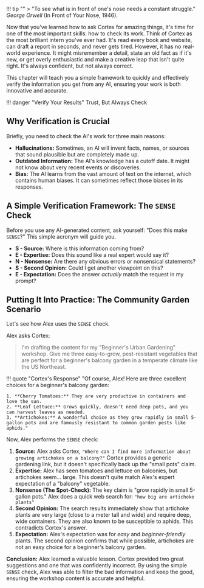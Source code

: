 !!! tip ""
    > "To see what is in front of one's nose needs a constant struggle." _George Orwell_ (In Front of Your Nose, 1946).

Now that you've learned how to ask Cortex for amazing things, it's time for one of the most important skills: how to check its work. Think of Cortex as the most brilliant intern you've ever had. It's read every book and website, can draft a report in seconds, and never gets tired. However, it has no real-world experience. It might misremember a detail, state an old fact as if it's new, or get overly enthusiastic and make a creative leap that isn't quite right. It's always confident, but not always correct.

This chapter will teach you a simple framework to quickly and effectively verify the information you get from any AI, ensuring your work is both innovative and accurate.

!!! danger "Verify Your Results"
    Trust, But Always Check

## Why Verification is Crucial

Briefly, you need to check the AI's work for three main reasons:

- **Hallucinations:** Sometimes, an AI will invent facts, names, or sources that sound plausible but are completely made up.
- **Outdated Information:** The AI's knowledge has a cutoff date. It might not know about very recent events or discoveries.
- **Bias:** The AI learns from the vast amount of text on the internet, which contains human biases. It can sometimes reflect those biases in its responses.

## A Simple Verification Framework: The `SENSE` Check

Before you use any AI-generated content, ask yourself: "Does this make `SENSE`?" This simple acronym will guide you.

- **S - Source:** Where is this information coming from?
- **E - Expertise:** Does this sound like a real expert would say it?
- **N - Nonsense:** Are there any obvious errors or nonsensical statements?
- **S - Second Opinion:** Could I get another viewpoint on this?
- **E - Expectation:** Does the answer _actually_ match the request in my prompt?

## Putting It Into Practice: The Community Garden Scenario

Let's see how Alex uses the `SENSE` check.

Alex asks Cortex:

> I'm drafting the content for my "Beginner's Urban Gardening" workshop. Give me three easy-to-grow, pest-resistant vegetables that are perfect for a beginner's balcony garden in a temperate climate like the US Northeast.

!!! quote "Cortex's Response"
    "Of course, Alex! Here are three excellent choices for a beginner's balcony garden:

    1. **Cherry Tomatoes:** They are very productive in containers and love the sun.
    2. **Leaf Lettuce:** Grows quickly, doesn't need deep pots, and you can harvest leaves as needed.
    3. **Artichokes:** A wonderful choice as they grow rapidly in small 5-gallon pots and are famously resistant to common garden pests like aphids."

Now, Alex performs the `SENSE` check:

1. **Source:** Alex asks Cortex, `"Where can I find more information about growing artichokes on a balcony?"` Cortex provides a generic gardening link, but it doesn't specifically back up the "small pots" claim.
2. **Expertise:** Alex has seen tomatoes and lettuce on balconies, but artichokes seem... large. This doesn't quite match Alex's expert expectation of a "balcony" vegetable.
3. **Nonsense (The Spot-Check):** The key claim is "grow rapidly in small 5-gallon pots." Alex does a quick web search for: `"how big are artichoke plants"`
4. **Second Opinion:** The search results immediately show that artichoke plants are very large (close to a meter tall and wide) and require deep, wide containers. They are also known to be susceptible to aphids. This contradicts Cortex's answer.
5. **Expectation:** Alex's expectation was for _easy_ and _beginner-friendly_ plants. The second opinion confirms that while possible, artichokes are not an easy choice for a beginner's balcony garden.

**Conclusion:** Alex learned a valuable lesson. Cortex provided two great suggestions and one that was confidently incorrect. By using the simple `SENSE` check, Alex was able to filter the bad information and keep the good, ensuring the workshop content is accurate and helpful.
